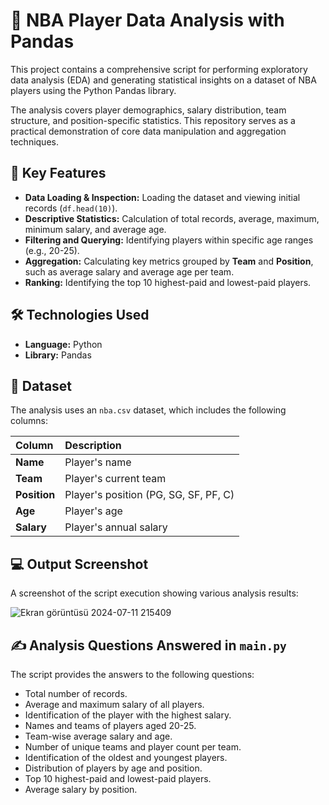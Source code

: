 # 🏀 NBA Player Data Analysis with Pandas

This project contains a comprehensive script for performing exploratory data analysis (EDA) and generating statistical insights on a dataset of NBA players using the Python Pandas library.

The analysis covers player demographics, salary distribution, team structure, and position-specific statistics. This repository serves as a practical demonstration of core data manipulation and aggregation techniques.

## 🚀 Key Features

* **Data Loading & Inspection:** Loading the dataset and viewing initial records (`df.head(10)`).
* **Descriptive Statistics:** Calculation of total records, average, maximum, minimum salary, and average age.
* **Filtering and Querying:** Identifying players within specific age ranges (e.g., 20-25).
* **Aggregation:** Calculating key metrics grouped by **Team** and **Position**, such as average salary and average age per team.
* **Ranking:** Identifying the top 10 highest-paid and lowest-paid players.

## 🛠️ Technologies Used

* **Language:** Python
* **Library:** Pandas

## 💾 Dataset

The analysis uses an `nba.csv` dataset, which includes the following columns:

| Column | Description |
| :--- | :--- |
| **Name** | Player's name |
| **Team** | Player's current team |
| **Position** | Player's position (PG, SG, SF, PF, C) |
| **Age** | Player's age |
| **Salary** | Player's annual salary |

## 💻 Output Screenshot

A screenshot of the script execution showing various analysis results:

![Ekran görüntüsü 2024-07-11 215409](https://github.com/muratkazma0/Data-Analysis-of-NBA-Players-with-Pandas/assets/154098001/1ea5d9d6-1cf3-4f33-9b6f-2515cd3a7930)

## ✍️ Analysis Questions Answered in `main.py`

The script provides the answers to the following questions:

* Total number of records.
* Average and maximum salary of all players.
* Identification of the player with the highest salary.
* Names and teams of players aged 20-25.
* Team-wise average salary and age.
* Number of unique teams and player count per team.
* Identification of the oldest and youngest players.
* Distribution of players by age and position.
* Top 10 highest-paid and lowest-paid players.
* Average salary by position.
